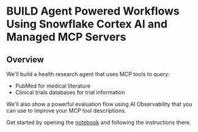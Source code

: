# BUILD Agent Powered Workflows Using Snowflake Cortex AI and Managed MCP Servers

## Overview

We'll build a health research agent that uses MCP tools to query:
- PubMed for medical literature
- Clinical trials databases for trial information

We'll also show a powerful evaluation flow using AI Observability that you can use to improve your MCP tool descriptions.

Get started by opening the [notebook](./build-and-evaluate-langgraph-agents-with-mcp-tools.ipynb) and following the instructions there.
